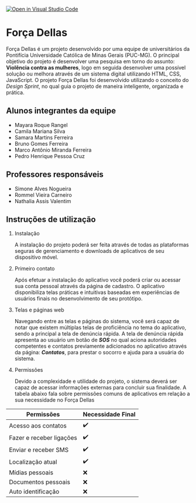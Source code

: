 
[![Open in Visual Studio Code](https://classroom.github.com/assets/open-in-vscode-f059dc9a6f8d3a56e377f745f24479a46679e63a5d9fe6f495e02850cd0d8118.svg)](https://classroom.github.com/online_ide?assignment_repo_id=454219&assignment_repo_type=GroupAssignmentRepo)
# Força Dellas

Força Dellas é um projeto desenvolvido por uma equipe de universitários da Pontifícia Universidade Católica de Minas Gerais (PUC-MG). O principal objetivo do projeto é desenvolver uma pesquisa em torno do assunto: **Violência contra as mulheres**, logo em seguida desenvolver uma possível solução ou melhora através de um sistema digital utilizando HTML, CSS, JavaScript. O projeto Força Dellas foi desenvolvido utilizando o conceito do *Design Sprint*, no qual guia o projeto de maneira inteligente, organizada e prática.

## Alunos integrantes da equipe

* Mayara Roque Rangel
* Camila Mariana Silva
* Samara Martins Ferreira
* Bruno Gomes Ferreira
* Marco Antônio Miranda Ferreira
* Pedro Henrique Pessoa Cruz

## Professores responsáveis

* Simone Alves Nogueira
* Rommel Vieira Carneiro
* Nathalia Assis Valentim

## Instruções de utilização

 1. Instalação

	A instalação do projeto poderá ser feita através de todas as plataformas seguras de gerenciamento e downloads de aplicativos de seu dispositivo móvel. 

 2. Primeiro contato

	Após efetuar a instalação do aplicativo você poderá criar ou acessar sua conta pessoal através da página de cadastro. O aplicativo disponibiliza telas práticas e intuitivas baseadas em experiências de usuários finais no desenvolvimento de seu protótipo. 

 3. Telas e páginas web
	
	Navegando entre as telas e páginas do sistema, você será capaz de notar que existem múltiplas telas de proficiência no tema do aplicativo, sendo a principal a tela de denúncia rápida. A tela de denúncia rápida apresenta ao usuário um botão de ***SOS*** no qual aciona autoridades competentes e contatos previamente adicionados no aplicativo através da página: ***Contatos***, para prestar o socorro e ajuda para a usuária do sistema.

 4. Permissões

	Devido a complexidade e utilidade do projeto, o sistema deverá ser capaz de acessar informações externas para concluir sua finalidade. A tabela abaixo fala sobre permissões comuns de aplicativos em relação a sua necessidade no Força Dellas  
		
	
| Permissões | Necessidade Final |
|--|--|
| Acesso aos contatos | ✔️ |
| Fazer e receber ligações | ✔️ |
| Enviar e receber SMS | ✔️ |
| Localização atual | ✔️ |
| Mídias pessoais| ❌ |
| Documentos pessoais| ❌ |
| Auto identificação | ❌ |


